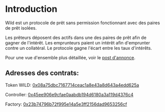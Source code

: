 # Introduction

Wild est un protocole de prêt sans permission fonctionnant avec des paires de prêt isolées.

Les prêteurs déposent des actifs dans une des paires de prêt afin de gagner de l'intérêt. Les emprunteurs paient un intérêt afin d'emprunter contre un collatéral. Le protocole gagne l'écart entre les taux d'intérêts.

Pour une vue d'ensemble plus détaillée, voir le [post d'annonce](https://medium.com/wild-credit/announcing-wild-credit-borrow-or-lend-any-token-8af2a7d69206).

## Adresses des contrats:

Token WILD: [0x08a75dbc7167714ceac1a8e43a8d643a4edd625a](https://etherscan.io/address/0x08a75dbc7167714ceac1a8e43a8d643a4edd625a)

Controller: [0x45ee906e9cfae0aabdb194d6180a3a119d4376c4](https://etherscan.io/address/0x45ee906e9cfae0aabdb194d6180a3a119d4376c4)

Factory: [0x23b74796b72f995e14a5e3ff2156dad9653256cf](https://etherscan.io/address/0x23b74796b72f995e14a5e3ff2156dad9653256cf)

